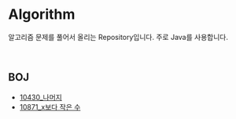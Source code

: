 # Algorithm

알고리즘 문제를 풀어서 올리는 Repository입니다. 주로 Java를 사용합니다.

</br>

## BOJ

* [10430_나머지](https://github.com/hyek0226/Algorithm/blob/master/BackJoon/10430%20-%20%EB%82%98%EB%A8%B8%EC%A7%80/10430%20-%20%EB%82%98%EB%A8%B8%EC%A7%80.md)
* [10871_x보다 작은 수](https://github.com/hyek0226/Algorithm/blob/master/BackJoon/10871_x%EB%B3%B4%EB%8B%A4%20%EC%9E%91%EC%9D%80%EC%88%98/Main.java)
